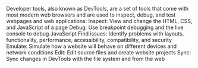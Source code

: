 Developer tools, also known as DevTools, are a set of tools that come with most modern web browsers and are used to inspect, debug, and test webpages and web applications: 
Inspect: View and change the HTML, CSS, and JavaScript of a page 
Debug: Use breakpoint debugging and the live console to debug JavaScript 
Find issues: Identify problems with layouts, functionality, performance, accessibility, compatibility, and security 
Emulate: Simulate how a website will behave on different devices and network conditions 
Edit: Edit source files and create website projects 
Sync: Sync changes in DevTools with the file system and from the web
